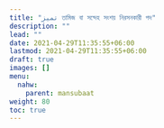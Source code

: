 ```yaml
---
title: "تميز তামিজ বা সন্দেহ সংশয় নিরসনকারী পদ"
description: ""
lead: ""
date: 2021-04-29T11:35:55+06:00
lastmod: 2021-04-29T11:35:55+06:00
draft: true
images: []
menu: 
  nahw:
    parent: mansubaat
weight: 80
toc: true
---
```



